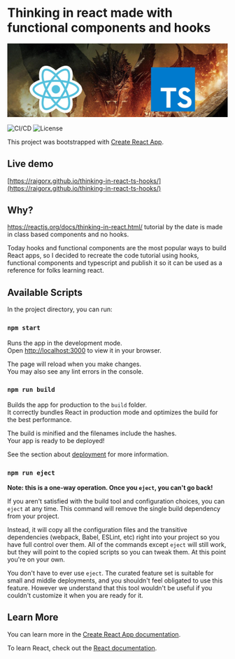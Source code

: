 
# Thinking in react made with functional components and hooks

![app logo](/logo-readme.jpg)

![CI/CD](https://github.com/raigorx/thinking-in-react-ts-hooks/workflows/gh-pages-CI/CD/badge.svg)
![License](https://img.shields.io/github/license/raigorx/thinking-in-react-ts-hooks)

This project was bootstrapped with [Create React App](https://github.com/facebook/create-react-app).

## Live demo

[https://raigorx.github.io/thinking-in-react-ts-hooks/](https://raigorx.github.io/thinking-in-react-ts-hooks/)

## Why?

<https://reactjs.org/docs/thinking-in-react.html/> tutorial by the date is made in class based components and no hooks.

Today hooks and functional components are the most popular ways to build React apps, so I decided to recreate the code tutorial using hooks, functional components and typescript and publish it so it can be used as a reference for folks learning react.

## Available Scripts

In the project directory, you can run:

### `npm start`

Runs the app in the development mode.\
Open [http://localhost:3000](http://localhost:3000) to view it in your browser.

The page will reload when you make changes.\
You may also see any lint errors in the console.

### `npm run build`

Builds the app for production to the `build` folder.\
It correctly bundles React in production mode and optimizes the build for the best performance.

The build is minified and the filenames include the hashes.\
Your app is ready to be deployed!

See the section about [deployment](https://facebook.github.io/create-react-app/docs/deployment) for more information.

### `npm run eject`

**Note: this is a one-way operation. Once you `eject`, you can't go back!**

If you aren't satisfied with the build tool and configuration choices, you can `eject` at any time. This command will remove the single build dependency from your project.

Instead, it will copy all the configuration files and the transitive dependencies (webpack, Babel, ESLint, etc) right into your project so you have full control over them. All of the commands except `eject` will still work, but they will point to the copied scripts so you can tweak them. At this point you're on your own.

You don't have to ever use `eject`. The curated feature set is suitable for small and middle deployments, and you shouldn't feel obligated to use this feature. However we understand that this tool wouldn't be useful if you couldn't customize it when you are ready for it.

## Learn More

You can learn more in the [Create React App documentation](https://facebook.github.io/create-react-app/docs/getting-started).

To learn React, check out the [React documentation](https://reactjs.org/).
